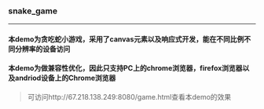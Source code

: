 ### snake_game
---

#### 本demo为贪吃蛇小游戏，采用了canvas元素以及响应式开发，能在不同比例不同分辨率的设备访问
#### 本demo为做兼容性优化，因此只支持PC上的chrome浏览器，firefox浏览器以及andriod设备上的Chrome浏览器

> 可访问http://67.218.138.249:8080/game.html查看本demo的效果
